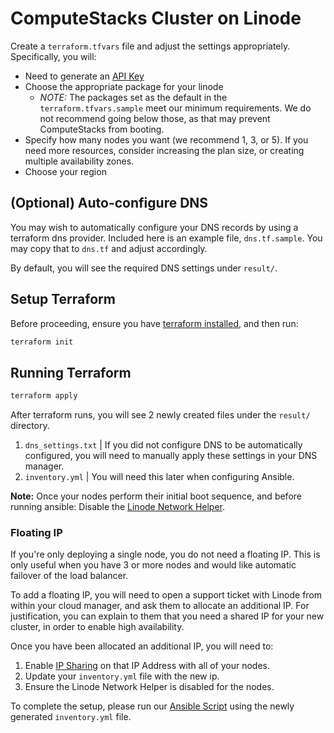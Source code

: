 # ComputeStacks Cluster on Linode

Create a `terraform.tfvars` file and adjust the settings appropriately. Specifically, you will:

* Need to generate an [API Key](https://www.linode.com/docs/guides/api-key/)
* Choose the appropriate package for your linode
  * _NOTE:_ The packages set as the default in the `terraform.tfvars.sample` meet our minimum requirements. We do not recommend going below those, as that may prevent ComputeStacks from booting.
* Specify how many nodes you want (we recommend 1, 3, or 5). If you need more resources, consider increasing the plan size, or creating multiple availability zones.
* Choose your region

## (Optional) Auto-configure DNS

You may wish to automatically configure your DNS records by using a terraform dns provider. Included here is an example file, `dns.tf.sample`. You may copy that to `dns.tf` and adjust accordingly. 

By default, you will see the required DNS settings under `result/`.


## Setup Terraform

Before proceeding, ensure you have [terraform installed](https://learn.hashicorp.com/tutorials/terraform/install-cli), and then run:

```bash
terraform init
```

## Running Terraform

```bash
terraform apply
```

After terraform runs, you will see 2 newly created files under the `result/` directory.

1. `dns_settings.txt` | If you did not configure DNS to be automatically configured, you will need to manually apply these settings in your DNS manager.
2. `inventory.yml` | You will need this later when configuring Ansible.

**Note:** Once your nodes perform their initial boot sequence, and before running ansible: Disable the [Linode Network Helper](https://www.linode.com/docs/guides/network-helper/).

### Floating IP

If you're only deploying a single node, you do not need a floating IP. This is only useful when you have 3 or more nodes and would like automatic failover of the load balancer. 

To add a floating IP, you will need to open a support ticket with Linode from within your cloud manager, and ask them to allocate an additional IP. For justification, you can explain to them that you need a shared IP for your new cluster, in order to enable high availability.

Once you have been allocated an additional IP, you will need to:

1. Enable [IP Sharing](https://www.linode.com/docs/guides/remote-access#configuring-ip-sharing) on that IP Address with all of your nodes. 
2. Update your `inventory.yml` file with the new ip. 
3. Ensure the Linode Network Helper is disabled for the nodes.

To complete the setup, please run our [Ansible Script](https://github.com/ComputeStacks/ansible-install) using the newly generated `inventory.yml` file.
